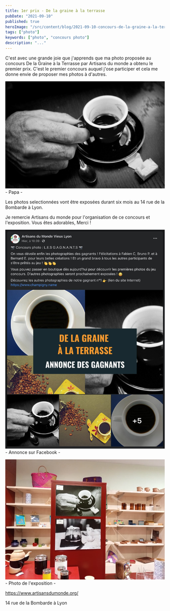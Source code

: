 ```yaml
---
title: 1er prix - De la graine à la terrasse
pubDate: "2021-09-10"
published: true
heroImage: "/src/content/blog/2021-09-10-concours-de-la-graine-a-la-terrasse/P1250102.jpg"
tags: ["photo"]
keywords: ["photo", "concours photo"]
description: "..."
---
```


C'est avec une grande joie que j'apprends que ma photo proposée au concours De la Graine à la Terrasse par Artisans du monde a obtenu le premier prix.
C'est le premier concours auquel j'ose participer et cela me donne envie de proposer mes photos à d'autres.

![Photo](P1250102.jpg)
\- Papa -

Les photos selectionnées vont être exposées durant six mois au 14 rue de la Bombarde à Lyon.

Je remercie Artisans du monde pour l'organisation de ce concours et l'exposition. Vous êtes adorables, Merci !

![Photo](./annonce_facebook.jpg)
\- Annonce sur Facebook -

![Photo](exposition_magasin.jpg)
\- Photo de l'exposition -

https://www.artisansdumonde.org/

14 rue de la Bombarde à Lyon
